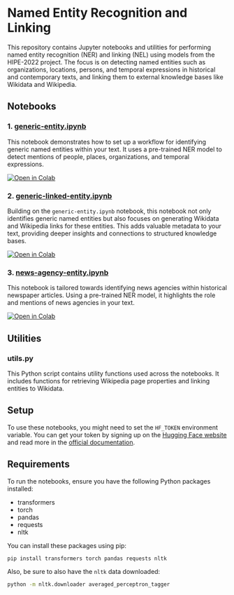 # Named Entity Recognition and Linking

This repository contains Jupyter notebooks and utilities for performing named entity recognition (NER) and linking (NEL) using models from the HIPE-2022 project. The focus is on detecting named entities such as organizations, locations, persons, and temporal expressions in historical and contemporary texts, and linking them to external knowledge bases like Wikidata and Wikipedia.

## Notebooks

### 1. [generic-entity.ipynb](generic-entity.ipynb)
This notebook demonstrates how to set up a workflow for identifying generic named entities within your text. It uses a pre-trained NER model to detect mentions of people, places, organizations, and temporal expressions.

[![Open in Colab](https://colab.research.google.com/assets/colab-badge.svg)](https://colab.research.google.com/github/impresso/impresso-datalab-notebooks/blob/2-first-notebooks-for-ne-processing/notebooks/entities/generic-entity.ipynb?copy=true)

### 2. [generic-linked-entity.ipynb](generic-linked-entity.ipynb)
Building on the `generic-entity.ipynb` notebook, this notebook not only identifies generic named entities but also focuses on generating Wikidata and Wikipedia links for these entities. This adds valuable metadata to your text, providing deeper insights and connections to structured knowledge bases.

[![Open in Colab](https://colab.research.google.com/assets/colab-badge.svg)](https://colab.research.google.com/github/impresso/impresso-datalab-notebooks/blob/2-first-notebooks-for-ne-processing/notebooks/entities/generic-linked-entity.ipynb?copy=true)

### 3. [news-agency-entity.ipynb](news-agency-entity.ipynb)
This notebook is tailored towards identifying news agencies within historical newspaper articles. Using a pre-trained NER model, it highlights the role and mentions of news agencies in your text.

[![Open in Colab](https://colab.research.google.com/assets/colab-badge.svg)](https://colab.research.google.com/github/impresso/impresso-datalab-notebooks/blob/2-first-notebooks-for-ne-processing/notebooks/entities/news-agency-entity.ipynb?copy=true)

## Utilities

### utils.py
This Python script contains utility functions used across the notebooks. It includes functions for retrieving Wikipedia page properties and linking entities to Wikidata.

## Setup

To use these notebooks, you might need to set the `HF_TOKEN` environment variable. You can get your token by signing up on the [Hugging Face website](https://huggingface.co/join) and read more in the [official documentation](https://huggingface.co/docs/huggingface_hub/v0.20.2/en/quick-start#environment-variable).

## Requirements

To run the notebooks, ensure you have the following Python packages installed:

- transformers
- torch
- pandas
- requests
- nltk

You can install these packages using pip:

```bash
pip install transformers torch pandas requests nltk
```

Also, be sure to also have the `nltk` data downloaded:

```bash
python -m nltk.downloader averaged_perceptron_tagger
```